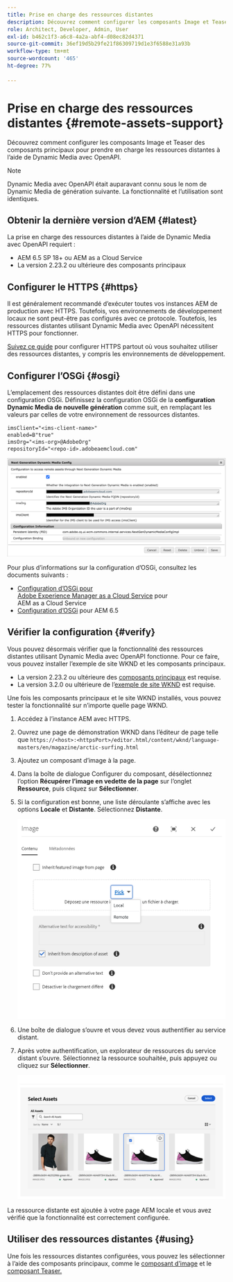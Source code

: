 ```yaml
---
title: Prise en charge des ressources distantes
description: Découvrez comment configurer les composants Image et Teaser des composants principaux pour prendre en charge les ressources distantes à l’aide de Dynamic Media avec OpenAPI.
role: Architect, Developer, Admin, User
exl-id: b462c1f3-a6c8-4a2a-abf4-d08ec82d4371
source-git-commit: 36ef19d5b29fe21f86309719d1e3f6588e31a93b
workflow-type: tm+mt
source-wordcount: '465'
ht-degree: 77%

---
```



# Prise en charge des ressources distantes {#remote-assets-support}

Découvrez comment configurer les composants Image et Teaser des composants principaux pour prendre en charge les ressources distantes à l’aide de Dynamic Media avec OpenAPI.

>[!NOTE]
>
>Dynamic Media avec OpenAPI était auparavant connu sous le nom de Dynamic Media de génération suivante. La fonctionnalité et l’utilisation sont identiques.

## Obtenir la dernière version d’AEM {#latest}

La prise en charge des ressources distantes à l’aide de Dynamic Media avec OpenAPI requiert :

* AEM 6.5 SP 18+ ou AEM as a Cloud Service
* La version 2.23.2 ou ultérieure des composants principaux

## Configurer le HTTPS {#https}

Il est généralement recommandé d’exécuter toutes vos instances AEM de production avec HTTPS. Toutefois, vos environnements de développement locaux ne sont peut-être pas configurés avec ce protocole. Toutefois, les ressources distantes utilisant Dynamic Media avec OpenAPI nécessitent HTTPS pour fonctionner.

[Suivez ce guide](https://experienceleague.adobe.com/docs/experience-manager-learn/foundation/security/use-the-ssl-wizard.html?lang=fr) pour configurer HTTPS partout où vous souhaitez utiliser des ressources distantes, y compris les environnements de développement.

## Configurer l’OSGi {#osgi}

L’emplacement des ressources distantes doit être défini dans une configuration OSGi. Définissez la configuration OSGi de la **configuration Dynamic Media de nouvelle génération** comme suit, en remplaçant les valeurs par celles de votre environnement de ressources distantes.

```text
imsClient="<ims-client-name>"
enabled=B"true"
imsOrg="<ims-org>@AdobeOrg"
repositoryId="<repo-id>.adobeaemcloud.com"
```

![Fenêtre de configuration OSGi de la configuration Dynamic Media de nouvelle génération](/help/assets/remote-assets-osgi.png)

Pour plus d’informations sur la configuration d’OSGi, consultez les documents suivants :

* [Configuration d’OSGi pour Adobe Experience Manager as a Cloud Service](https://experienceleague.adobe.com/docs/experience-manager-cloud-service/content/implementing/deploying/configuring-osgi.html) pour AEM as a Cloud Service
* [Configuration d’OSGi](https://experienceleague.adobe.com/docs/experience-manager-65/deploying/configuring/configuring-osgi.html?lang=fr) pour AEM 6.5

## Vérifier la configuration {#verify}

Vous pouvez désormais vérifier que la fonctionnalité des ressources distantes utilisant Dynamic Media avec OpenAPI fonctionne. Pour ce faire, vous pouvez installer l’exemple de site WKND et les composants principaux.

* La version 2.23.2 ou ultérieure des [composants principaux](https://github.com/adobe/aem-core-wcm-components/releases/download/core.wcm.components.reactor-2.23.2/core.wcm.components.all-2.23.2.zip) est requise.
* La version 3.2.0 ou ultérieure de l’[exemple de site WKND](https://github.com/adobe/aem-guides-wknd/releases/download/aem-guides-wknd-3.2.0/aem-guides-wknd.all-3.2.0-classic.zip) est requise.

Une fois les composants principaux et le site WKND installés, vous pouvez tester la fonctionnalité sur n’importe quelle page WKND.

1. Accédez à l’instance AEM avec HTTPS.

1. Ouvrez une page de démonstration WKND dans l’éditeur de page telle que `https://<host>:<httpsPort>/editor.html/content/wknd/language-masters/en/magazine/arctic-surfing.html`

1. Ajoutez un composant d’image à la page.

1. Dans la boîte de dialogue Configurer du composant, désélectionnez l’option **Récupérer l’image en vedette de la page** sur l’onglet **Ressource**, puis cliquez sur **Sélectionner**.

1. Si la configuration est bonne, une liste déroulante s’affiche avec les options **Locale** et **Distante**. Sélectionnez **Distante**.

   ![Options de sélection distante et locale pour la sélection d’images](/help/assets/remote-asset-selection.png)

1. Une boîte de dialogue s’ouvre et vous devez vous authentifier au service distant.

1. Après votre authentification, un explorateur de ressources du service distant s’ouvre. Sélectionnez la ressource souhaitée, puis appuyez ou cliquez sur **Sélectionner**.

   ![Sélection d’une ressource distante](/help/assets/remote-asset-picker.png)

La ressource distante est ajoutée à votre page AEM locale et vous avez vérifié que la fonctionnalité est correctement configurée.

## Utiliser des ressources distantes {#using}

Une fois les ressources distantes configurées, vous pouvez les sélectionner à l’aide des composants principaux, comme le [composant d’image](/help/components/image.md) et le [composant Teaser.](/help/components/teaser.md)
